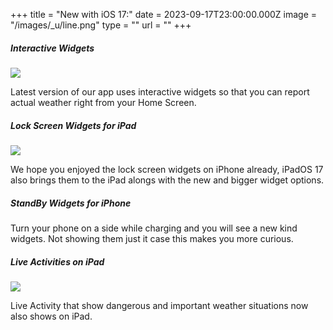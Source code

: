 +++
title = "New with iOS 17:"
date = 2023-09-17T23:00:00.000Z
image = "/images/_u/line.png"
type = ""
url = ""
+++

##### Interactive Widgets

![](/images/_u/i_w2.jpeg)

Latest version of our app uses interactive widgets so that you can report actual weather right from your Home Screen.

##### Lock Screen Widgets for iPad

![](/images/_u/ipad_rect2.jpg)

We hope you enjoyed the lock screen widgets on iPhone already, iPadOS 17 also brings them to the iPad alongs with the new and bigger widget options.

##### StandBy Widgets for iPhone

Turn your phone on a side while charging and you will see a new kind widgets.
Not showing them just it case this makes you more curious.

##### Live Activities on iPad

![](/images/_u/la.jpg)

Live Activity that show dangerous and important weather situations now also shows on iPad.

